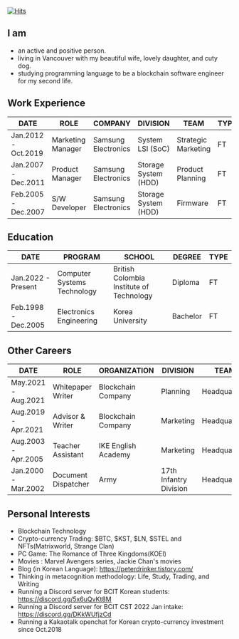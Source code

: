 [![Hits](https://hits.seeyoufarm.com/api/count/incr/badge.svg?url=https%3A%2F%2Fgithub.com%2Fnash4comp&count_bg=%2379C83D&title_bg=%23555555&icon=&icon_color=%23E7E7E7&title=hits&edge_flat=false)](https://hits.seeyoufarm.com)


## I am
- an active and positive person.
- living in Vancouver with my beautiful wife, lovely daughter, and cuty dog.
- studying programming language to be a blockchain software engineer for my second life.

## Work Experience

| DATE | ROLE | COMPANY | DIVISION | TEAM | TYPE |
| ------ | ------ | ------ | ------ | ------ | ------ |
|Jan.2012 - Oct.2019  | Marketing Manager | Samsung Electronics | System LSI (SoC) | Strategic Marketing | FT |
|Jan.2007 - Dec.2011  | Product Manager | Samsung Electronics | Storage System (HDD) | Product Planning | FT |
|Feb.2005 - Dec.2007  | S/W Developer | Samsung Electronics | Storage System (HDD) | Firmware | FT |

## Education

| DATE | PROGRAM | SCHOOL | DEGREE | TYPE |
| ------ | ------ | ------ | ------ | ------ |
|Jan.2022 - Present  | Computer Systems Technology | British Colombia Institute of Technology | Diploma | FT |
|Feb.1998 - Dec.2005  | Electronics Engineering | Korea University | Bachelor | FT |

## Other Careers

| DATE | ROLE | ORGANIZATION | DIVISION | TEAM | TYPE |
| ------ | ------ | ------ | ------ | ------ | ------ |
| May.2021 - Aug.2021  | Whitepaper Writer | Blockchain Company | Planning | Headquarters | PT |
| Aug.2019 - Apr.2021  | Advisor & Writer | Blockchain Company | Marketing | Headquarters | PT |
| Aug.2003 - Apr.2005  | Teacher Assistant | IKE English Academy | Marketing | Headquarters | PT |
| Jan.2000 - Mar.2002  | Document Dispatcher | Army |17th Infantry Division | Headquarters | FT |

## Personal Interests

- Blockchain Technology
- Crypto-currency Trading: $BTC, $KST, $LN, $STEL and NFTs(Matrixworld, Strange Clan)
- PC Game: The Romance of Three Kingdoms(KOEI)
- Movies : Marvel Avengers series, Jackie Chan's movies
- Blog (in Korean Language): https://peterdrinker.tistory.com/
- Thinking in metacognition methodology: Life, Study, Trading, and Writing
- Running a Discord server for BCIT Korean students: https://discord.gg/5x6uQvKt8M
- Running a Discord server for BCIT CST 2022 Jan intake: https://discord.gg/DKkWUfjzCd
- Running a Kakaotalk openchat for Korean crypto-currency investment since Oct.2018

<!--
**nash4comp/nash4comp** is a ✨ _special_ ✨ repository because its `README.md` (this file) appears on your GitHub profile.

Here are some ideas to get you started:

- 🔭 I’m currently working on ...
- 🌱 I’m currently learning ...
- 👯 I’m looking to collaborate on ...
- 🤔 I’m looking for help with ...
- 💬 Ask me about ...
- 📫 How to reach me: ...
- 😄 Pronouns: ...
- ⚡ Fun fact: ...
-->
